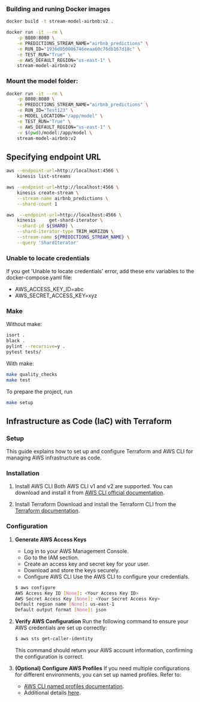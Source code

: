 ### Building and runing Docker images

```bash
docker build -t stream-model-airbnb:v2 .
```

```bash
docker run -it --rm \
    -p 8080:8080 \
    -e PREDICTIONS_STREAM_NAME="airbnb_predictions" \
    -e RUN_ID="1936d050006746eeaa60c76db167d18c" \
    -e TEST_RUN="True" \
    -e AWS_DEFAULT_REGION="us-east-1" \
    stream-model-airbnb:v2
```

### Mount the model folder:
```bash
docker run -it --rm \
    -p 8080:8080 \
    -e PREDICTIONS_STREAM_NAME="airbnb_predictions" \
    -e RUN_ID="Test123" \
    -e MODEL_LOCATION="/app/model" \
    -e TEST_RUN="True" \
    -e AWS_DEFAULT_REGION="us-east-1" \
    -v $(pwd)/model:/app/model \
    stream-model-airbnb:v2
```

## Specifying endpoint URL

```bash
aws --endpoint-url=http://localhost:4566 \
    kinesis list-streams
```

```bash
aws --endpoint-url=http://localhost:4566 \
    kinesis create-stream \
    --stream-name airbnb_predictions \
    --shard-count 1
```

```bash
aws  --endpoint-url=http://localhost:4566 \
    kinesis     get-shard-iterator \
    --shard-id ${SHARD} \
    --shard-iterator-type TRIM_HORIZON \
    --stream-name ${PREDICTIONS_STREAM_NAME} \
    --query 'ShardIterator'
```

### Unable to locate credentials

If you get 'Unable to locate credentials' error, add these env variables to the docker-compose.yaml file:

- AWS_ACCESS_KEY_ID=abc
- AWS_SECRET_ACCESS_KEY=xyz


### Make

Without make:

```bash
isort .
black .
pylint --recursive=y .
pytest tests/
```

With make:

```bash
make quality_checks
make test
```

To prepare the project, run

```bash
make setup
```

## Infrastructure as Code (IaC) with Terraform

### Setup

This guide explains how to set up and configure Terraform and AWS CLI for managing AWS infrastructure as code.

### Installation
1. Install AWS CLI
Both AWS CLI v1 and v2 are supported. You can download and install it from [AWS CLI official documentation](https://docs.aws.amazon.com/cli/latest/userguide/getting-started-install.html).

2. Install Terraform
Download and install the Terraform CLI from the [Terraform documentation](https://developer.hashicorp.com/terraform/install).

### Configuration

1. **Generate AWS Access Keys**
    * Log in to your AWS Management Console.
    * Go to the IAM section.
    * Create an access key and secret key for your user.
    * Download and store the keys securely.
    * Configure AWS CLI Use the AWS CLI to configure your credentials.

    ```bash
    $ aws configure
    AWS Access Key ID [None]: <Your Access Key ID>
    AWS Secret Access Key [None]: <Your Secret Access Key>
    Default region name [None]: us-east-1
    Default output format [None]: json
    ```

2. **Verify AWS Configuration** Run the following command to ensure your AWS credentials are set up correctly:

    ```bash
    $ aws sts get-caller-identity
    ```

    This command should return your AWS account information, confirming the configuration is correct.

3. **(Optional) Configure AWS Profiles** If you need multiple configurations for different environments, you can set up named profiles. Refer to:

    * [AWS CLI named profiles documentation](https://docs.aws.amazon.com/cli/latest/userguide/cli-configure-sourcing-external.html).
    * Additional details [here](https://registry.terraform.io/providers/hashicorp/aws/latest/docs#using-an-external-credentials-process).